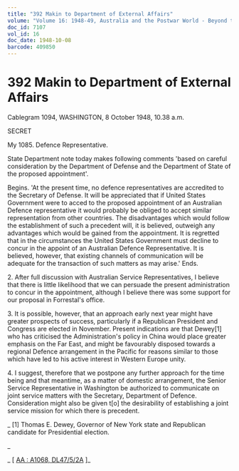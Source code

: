 ```yaml
---
title: "392 Makin to Department of External Affairs"
volume: "Volume 16: 1948-49, Australia and the Postwar World - Beyond the Region"
doc_id: 7107
vol_id: 16
doc_date: 1948-10-08
barcode: 409850
---
```


# 392 Makin to Department of External Affairs

Cablegram 1094, WASHINGTON, 8 October 1948, 10.38 a.m.

SECRET

My 1085. Defence Representative.

State Department note today makes following comments 'based on careful consideration by the Department of Defense and the Department of State of the proposed appointment'.

Begins. 'At the present time, no defence representatives are accredited to the Secretary of Defense. It will be appreciated that if United States Government were to acced to the proposed appointment of an Australian Defence representative it would probably be obliged to accept similar representation from other countries. The disadvantages which would follow the establishment of such a precedent will, it is believed, outweigh any advantages which would be gained from the appointment. It is regretted that in the circumstances the United States Government must decline to concur in the appoint of an Australian Defence Representative. It is believed, however, that existing channels of communication will be adequate for the transaction of such matters as may arise.' Ends.

2\. After full discussion with Australian Service Representatives, I believe that there is little likelihood that we can persuade the present administration to concur in the appointment, although I believe there was some support for our proposal in Forrestal's office.

3\. It is possible, however, that an approach early next year might have greater prospects of success, particularly if a Republican President and Congress are elected in November. Present indications are that Dewey[1] who has criticised the Administration's policy in China would place greater emphasis on the Far East, and might be favourably disposed towards a regional Defence arrangement in the Pacific for reasons similar to those which have led to his active interest in Western Europe unity.

4\. I suggest, therefore that we postpone any further approach for the time being and that meantime, as a matter of domestic arrangement, the Senior Service Representative in Washington be authorized to communicate on joint service matters with the Secretary, Department of Defence. Consideration might also be given t[o] the desirability of establishing a joint service mission for which there is precedent.

_ [1] Thomas E. Dewey, Governor of New York state and Republican candidate for Presidential election.

_

_ [ [AA : A1068, DL47/5/2A](http://www.naa.gov.au/cgi-bin/Search?O=I&Number=409850) ]_

